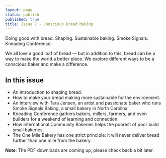 ```yaml
---
layout: page
status: publish
published: true
title: Issue 7 - Conscious Bread Making
---
```


Doing good with bread. Shaping. Sustainable baking. Smoke Signals. Kneading Conference.

We all love a good loaf of bread — but in addition to this, bread can be a way to make the world a better place. We explore different ways to be a conscious baker and make a difference.

## In this issue

-   An introduction to shaping bread.
-   How to make your bread making more sustainable for the environment.
-   An interview with Tara Jensen, an artist and passionate baker who runs Smoke Signals Baking, a small bakery in North Carolina.
-   Kneading Conference gathers bakers, millers, farmers, and oven builders for a weekend of learning and connection.
-   How International Community Bakeries helps the poorest of poor build small bakeries.
-   The One Mile Bakery has one strict principle: it will never deliver bread further than one mile from the bakery.

**Note**: The PDF downloads are coming up, please check back a bit later.
